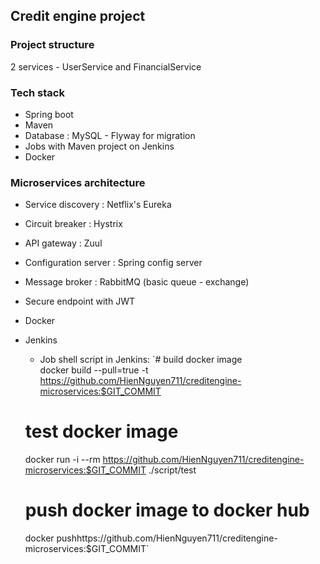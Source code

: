 ## Credit engine project 


### Project structure 
2 services - UserService and FinancialService 

### Tech stack 
+ Spring boot 
+ Maven 
+ Database : MySQL - Flyway for migration 
+ Jobs with Maven project on Jenkins
+ Docker 



### Microservices architecture 
+ Service discovery : Netflix's Eureka
+ Circuit breaker : Hystrix
+ API gateway : Zuul 
+ Configuration server : Spring config server 
+ Message broker : RabbitMQ (basic queue - exchange) 
+ Secure endpoint with JWT 
+ Docker 
+ Jenkins 
  + Job shell script in Jenkins: 
  `# build docker image  
   docker build --pull=true -t https://github.com/HienNguyen711/creditengine-microservices:$GIT_COMMIT  
 
   # test docker image 
   docker run -i --rm https://github.com/HienNguyen711/creditengine-microservices:$GIT_COMMIT ./script/test 
  
   # push docker image to docker hub
   docker pushhttps://github.com/HienNguyen711/creditengine-microservices:$GIT_COMMIT`
